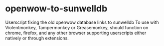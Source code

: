 # openwow-to-sunwelldb
Userscript fixing the old openwow database links to sunwelldb
To use with Violentmonkey, Tampermonkey or Greasemonkey, should function on chrome, firefox, and any other browser supporting userscripts either natively or through extensions.
